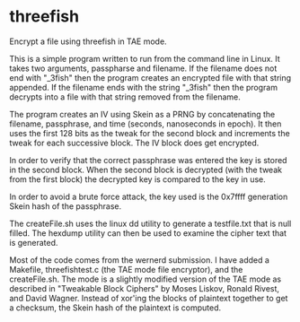 threefish
=========

Encrypt a file using threefish in TAE mode.

This is a simple program written to run from the command line in Linux.  It takes
two arguments, passpharse and filename.  If the filename does not end with "_3fish"
then the program creates an encrypted file with that string appended.  If the
filename ends with the string "_3fish" then the program decrypts into a file with
that string removed from the filename.

The program creates an IV using Skein as a PRNG by concatenating the filename,
passphrase, and time (seconds, nanoseconds in epoch).  It then uses the first
128 bits as the tweak for the second block and increments the tweak for each
successive block.  The IV block does get encrypted.

In order to verify that the correct passphrase was entered the key is stored in
the second block.  When the second block is decrypted (with the tweak from the 
first block) the decrypted key is compared to the key in use.

In order to avoid a brute force attack, the key used is the 0x7ffff generation
Skein hash of the passphrase.

The createFile.sh uses the linux dd utility to generate a testfile.txt that is
null filled.  The hexdump utility can then be used to examine the cipher text
that is generated.

Most of the code comes from the wernerd submission.  I have added a Makefile,
threefishtest.c (the TAE mode file encryptor), and the createFile.sh.  The mode
is a slightly modified version of the TAE mode as described in "Tweakable Block
Ciphers" by Moses Liskov, Ronald Rivest, and David Wagner.  Instead of xor'ing
the blocks of plaintext together to get a checksum, the Skein
hash of the plaintext is computed.
